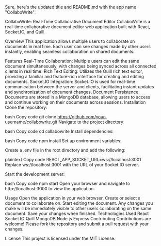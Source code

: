 
Sure, here's the updated title and README.md with the app name "CollaboWrite":

CollaboWrite: Real-Time Collaborative Document Editor
CollaboWrite is a real-time collaborative document editor web application built with React, Socket.IO, and Quill.

Overview
This application allows multiple users to collaborate on documents in real time. Each user can see changes made by other users instantly, enabling seamless collaboration on shared documents.

Features
Real-Time Collaboration: Multiple users can edit the same document simultaneously, with changes being synced across all connected clients in real time.
Rich Text Editing: Utilizes the Quill rich text editor, providing a familiar and feature-rich interface for creating and editing documents.
Socket.IO Integration: Socket.IO is used for real-time communication between the server and clients, facilitating instant updates and synchronization of document changes.
Document Persistence: Documents are stored in a MongoDB database, allowing users to access and continue working on their documents across sessions.
Installation
Clone the repository:

bash
Copy code
git clone https://github.com/your-username/collabowrite.git
Navigate to the project directory:

bash
Copy code
cd collabowrite
Install dependencies:

bash
Copy code
npm install
Set up environment variables:

Create a .env file in the root directory and add the following:

plaintext
Copy code
REACT_APP_SOCKET_URL=ws://localhost:3001
Replace ws://localhost:3001 with the URL of your Socket.IO server.

Start the development server:

bash
Copy code
npm start
Open your browser and navigate to http://localhost:3000 to view the application.

Usage
Open the application in your web browser.
Create or select a document to collaborate on.
Start editing the document. Any changes you make will be immediately visible to other users collaborating on the same document.
Save your changes when finished.
Technologies Used
React
Socket.IO
Quill
MongoDB
Node.js
Express
Contributing
Contributions are welcome! Please fork the repository and submit a pull request with your changes.

License
This project is licensed under the MIT License.
